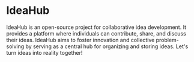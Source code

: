 # IdeaHub
IdeaHub is an open-source project for collaborative idea development. It provides a platform where individuals can contribute, share, and discuss their ideas. IdeaHub aims to foster innovation and collective problem-solving by serving as a central hub for organizing and storing ideas. Let's turn ideas into reality together! 
